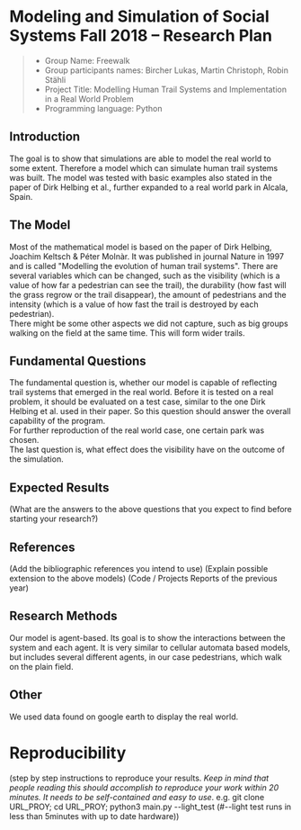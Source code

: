 # Modeling and Simulation of Social Systems Fall 2018 – Research Plan

> * Group Name: Freewalk
> * Group participants names: Bircher Lukas, Martin Christoph, Robin Stähli
> * Project Title: Modelling Human Trail Systems and Implementation in a Real World Problem
> * Programming language: Python

## Introduction

The goal is to show that simulations are able to model the real world to some extent. Therefore a model which can simulate human trail systems was built. The model was tested with basic examples also stated in the paper of Dirk Helbing et al., further expanded to a real world park in Alcala, Spain. 


## The Model

Most of the mathematical model is based on the paper of Dirk Helbing, Joachim Keltsch & Péter Molnàr. It was published in journal Nature in 1997 and is called "Modelling the evolution of human trail systems". There are several variables which can be changed, such as the visibility (which is a value of how far a pedestrian can see the trail), the durability (how fast will the grass regrow or the trail disappear), the amount of pedestrians and the intensity (which is a value of how fast the trail is destroyed by each pedestrian). <br>
There might be some other aspects we did not capture, such as big groups walking on the field at the same time. This will form wider trails.

## Fundamental Questions

The fundamental question is, whether our model is capable of reflecting trail systems that emerged in the real world. Before it is tested on a real problem, it should be evaluated on a test case, similar to the one Dirk Helbing et al. used in their paper. So this question should answer the overall capability of the program. <br>
For further reproduction of the real world case, one certain park was chosen.<br>
The last question is, what effect does the visibility have on the outcome of the simulation. 

## Expected Results


(What are the answers to the above questions that you expect to find before starting your research?)


## References 

(Add the bibliographic references you intend to use)
(Explain possible extension to the above models)
(Code / Projects Reports of the previous year)


## Research Methods

Our model is agent-based. Its goal is to show the interactions between the system and each agent. It is very similar to cellular automata based models, but includes several different agents, in our case pedestrians, which walk on the plain field. 


## Other

We used data found on google earth to display the real world. 

# Reproducibility

(step by step instructions to reproduce your results. *Keep in mind that people reading this should accomplish to reproduce your work within 20 minutes. It needs to be self-contained and easy to use*. e.g. git clone URL_PROY; cd URL_PROY; python3 main.py --light_test (#--light test runs in less than 5minutes with up to date hardware)) 

